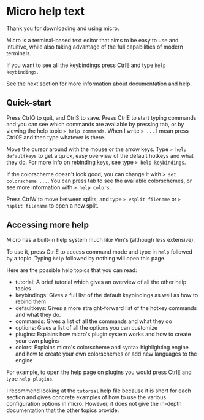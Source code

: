 # Micro help text

Thank you for downloading and using micro.

Micro is a terminal-based text editor that aims to be easy to use and intuitive, 
while also taking advantage of the full capabilities of modern terminals.

If you want to see all the keybindings press CtrlE and type `help keybindings`.

See the next section for more information about documentation and help.


## Quick-start

Press CtrlQ to quit, and CtrlS to save. Press CtrlE to start typing commands and
you can see which commands are available by pressing tab, or by viewing the help
topic `> help commands`. When I write `> ...` I mean press Ctrl0E and then type
whatever is there. 

Move the cursor around with the mouse or the arrow keys. Type
`> help defaultkeys` to  get a quick, easy overview of the default hotkeys and
what they do. For more info on rebinding keys, see type `> help keybindings`.

If the colorscheme doesn't look good, you can change it with
`> set colorscheme ...`. You can press tab to see the available colorschemes, or
see more information with `> help colors`.

Press CtrlW to move between splits, and type `> vsplit filename` or
`> hsplit filename` to open a new split.


## Accessing more help

Micro has a built-in help system much like Vim's (although less extensive).

To use it, press CtrlE to access command mode and type in `help` followed by a
topic. Typing `help` followed by nothing will open this page.

Here are the possible help topics that you can read:

* tutorial: A brief tutorial which gives an overview of all the other help
  topics
* keybindings: Gives a full list of the default keybindings as well as how to
  rebind them
* defaultkeys: Gives a more straight-forward list of the hotkey commands and what
  they do.
* commands: Gives a list of all the commands and what they do
* options: Gives a list of all the options you can customize
* plugins: Explains how micro's plugin system works and how to create your own
  plugins
* colors: Explains micro's colorscheme and syntax highlighting engine and how to
  create your own colorschemes or add new languages to the engine

For example, to open the help page on plugins you would press CtrlE and type
`help plugins`.

I recommend looking at the `tutorial` help file because it is short for each
section and gives concrete examples of how to use the various configuration
options in micro. However, it does not give the in-depth documentation that the
other topics provide.
